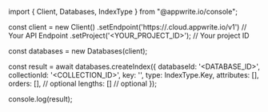 import { Client, Databases, IndexType } from "@appwrite.io/console";

const client = new Client()
    .setEndpoint('https://<REGION>.cloud.appwrite.io/v1') // Your API Endpoint
    .setProject('<YOUR_PROJECT_ID>'); // Your project ID

const databases = new Databases(client);

const result = await databases.createIndex({
    databaseId: '<DATABASE_ID>',
    collectionId: '<COLLECTION_ID>',
    key: '',
    type: IndexType.Key,
    attributes: [],
    orders: [], // optional
    lengths: [] // optional
});

console.log(result);
